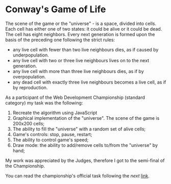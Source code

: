 # Conway's Game of Life

The scene of the game or the "universe" - is a space, divided into cells. Each cell has either one of two states: it could be alive or it could be dead. The cell has eight neighbors. Every next generation is formed upon the basis of the preceding one following the strict rules:

- any live cell with fewer than two live neighbours dies, as if caused by underpopulation.
- any live cell with two or three live neighbours lives on to the next generation.
- any live cell with more than three live neighbours dies, as if by overpopulation.
- any dead cell with exactly three live neighbours becomes a live cell, as if by reproduction.

As a participant of the Web Development Championship (standard category) my task was the following:

1) Recreate the algorithm using JavaScript
2) Graphical implementation of the "universe". The scene of the game is 200x200 cells;
3) The ability to fill the "universe" with a random set of alive cells;
4) Game's controls: stop, pause, restart;
5) The ability to control game's speed;
5) Draw mode: the ability to add/remove cells to/from the "universe" by hand;

My work was appreciated by the Judges, therefore I got to the semi-final of the Championship.

You can read the championship's official task following the *next* [link](https://iamstrong.github.io/files/front-end-developer-javascript-qualification-task-dev-challenge-11-1.pdf).
